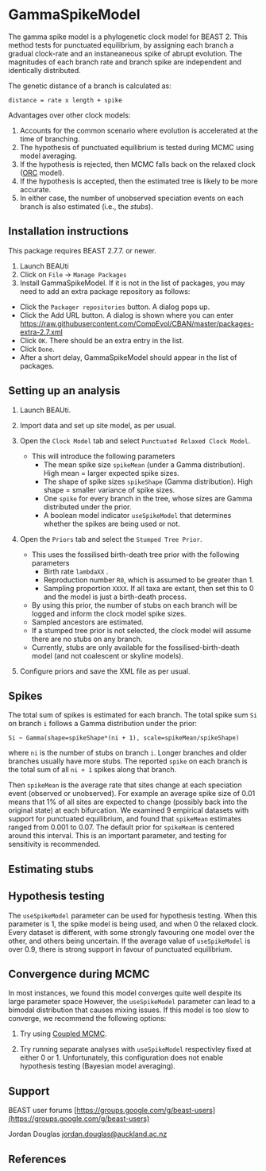# GammaSpikeModel

The gamma spike model is a phylogenetic clock model for BEAST 2. This method tests for punctuated equilibrium, by assigning each branch a gradual clock-rate and an instaneaneous spike of abrupt evolution. The magnitudes of each branch rate and branch spike are independent and identically distributed.  

The genetic distance of a branch is calculated as:
```
distance = rate x length + spike
```


Advantages over other clock models:

1. Accounts for the common scenario where evolution is accelerated at the time of branching.
2. The hypothesis of punctuated equilibrium is tested during MCMC using model averaging.
3. If the hypothesis is rejected, then MCMC falls back on the relaxed clock ([ORC](https://github.com/jordandouglas/ORC) model).
4. If the hypothesis is accepted, then the estimated tree is likely to be more accurate.
5. In either case, the number of unobserved speciation events on each branch is also estimated (i.e., the *stubs*).



## Installation instructions


This package requires BEAST 2.7.7. or newer.

1. Launch BEAUti
2. Click on `File` -> `Manage Packages`
3. Install GammaSpikeModel. If it is not in the list of packages, you may need to add an extra package repository as follows:
- Click the `Packager repositories` button. A dialog pops up.
- Click the Add URL button. A dialog is shown where you can enter https://raw.githubusercontent.com/CompEvol/CBAN/master/packages-extra-2.7.xml
- Click `OK`. There should be an extra entry in the list.
- Click `Done`.
- After a short delay, GammaSpikeModel should appear in the list of packages.



## Setting up an analysis


1. Launch BEAUti.


2. Import data and set up site model, as per usual.

3. Open the `Clock Model` tab and select `Punctuated Relaxed Clock Model`.
	- This will introduce the following parameters
		- The mean spike size `spikeMean` (under a Gamma distribution). High mean = larger expected spike sizes. 
		- The shape of spike sizes `spikeShape` (Gamma distribution). High shape = smaller variance of spike sizes.
		- One `spike` for every branch in the tree, whose sizes are Gamma distributed under the prior.
		- A boolean model indicator `useSpikeModel` that determines whether the spikes are being used or not.  

4. Open the `Priors` tab and select the `Stumped Tree Prior`. 
	- This uses the fossilised birth-death tree prior with the following parameters
		- Birth rate `lambdaXX` .
		- Reproduction number `R0`, which is assumed to be greater than 1. 
		- Sampling proportion `XXXX`. If all taxa are extant, then set this to 0 and the model is just a birth-death process.
	- By using this prior, the number of stubs on each branch will be logged and inform the clock model spike sizes.
	- Sampled ancestors are estimated. 
	- If a stumped tree prior is not selected, the clock model will assume there are no stubs on any branch.
	- Currently, stubs are only available for the fossilised-birth-death model (and not coalescent or skyline models).

5. Configure priors and save the XML file as per usual.




## Spikes
The total sum of spikes is estimated for each branch. The total spike sum `Si` on branch `i` follows a Gamma distribution under the prior:

```
Si ~ Gamma(shape=spikeShape*(ni + 1), scale=spikeMean/spikeShape)
```

where `ni` is the number of stubs on branch `i`. Longer branches and older branches usually have more stubs. The reported `spike` on each branch is the total sum of all `ni + 1` spikes along that branch.

Then `spikeMean` is the average rate that sites change at each speciation event (observed or unobserved). For example an average spike size of 0.01 means that 1% of all sites are expected to change (possibly back into the original state) at each bifurcation. We examined 9 empirical datasets with support for punctuated equilibrium, and found that `spikeMean` estimates ranged from 0.001 to 0.07. The default prior for `spikeMean` is centered around this interval. This is an important parameter, and testing for sensitivity is recommended.



## Estimating stubs



## Hypothesis testing

The `useSpikeModel` parameter can be used for hypothesis testing. When this parameter is 1, the spike model is being used, and when 0 the relaxed clock. Every dataset is different, with some strongly favouring one model over the other, and others being uncertain. If the average value of `useSpikeModel` is over 0.9, there is strong support in favour of punctuated equilibrium. 


## Convergence during MCMC

In most instances, we found this model converges quite well despite its large parameter space  However, the `useSpikeModel` parameter can lead to a bimodal distribution that causes mixing issues.  If this model is too slow to converge, we recommend the following options:

1. Try using [Coupled MCMC](https://www.beast2.org/2020/01/14/metropolis-coupled-mcmcmc3-works.html).

2. Try running separate analyses with `useSpikeModel` respectivley fixed at either 0 or 1. Unfortunately, this configuration does not enable hypothesis testing (Bayesian model averaging). 


## Support

BEAST user forums [https://groups.google.com/g/beast-users](https://groups.google.com/g/beast-users)

Jordan Douglas jordan.douglas@auckland.ac.nz


## References


